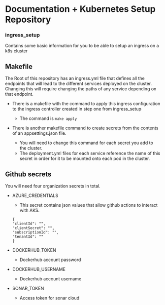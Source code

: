 # Documentation + Kubernetes Setup Repository

### ingress_setup
Contains some basic information for you to be able to setup an ingress on a k8s cluster

## Makefile
The Root of this repository has an ingress.yml file that defines all the endpoints that will lead to the different services deployed on the cluster. Changing this will require changing the paths of any service depending on that endpoint.

 - There is a makefile with the command to apply this ingress configuration to the ingress controller created in step one from ingress_setup
    - The command is `make apply`

 - There is another makefile command to create secrets from the contents of an appsettings.json file.
    - You will need to change this command for each secret you add to the cluster.
    - The deployment.yml files for each service reference the name of this secret in order for it to be mounted onto each pod in the cluster.


## Github secrets
You will need four organization secrets in total.
- AZURE_CREDENTIALS
    - This secret contains json values that allow github actions to interact with AKS.
    ```
    {
    "clientId": "",
    "clientSecret": "",
    "subscriptionId": "",
    "tenantId": ""
    }
    ```
- DOCKERHUB_TOKEN
    - Dockerhub account password

- DOCKERHUB_USERNAME
    - Dockerhub account username

- SONAR_TOKEN
    - Access token for sonar cloud
